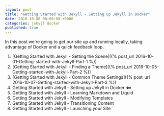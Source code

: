 ```yaml
---
layout: post
title: "Getting Started with Jekyll - Setting up Jekyll in Docker"
date: 2016-10-08 00:00:00 +0000
categories: jekyll docker
published: true
---
```


In this post we're going to get our site up and running locally, taking advantage of Docker and a quick feedback loop.
<!--description-->

1. [Getting Started with Jekyll - Setting the Scene]({% post_url 2016-10-01-Getting-started-with-Jekyll-Part-1 %})
2. [Getting Started with Jekyll - Finding a Theme]({% post_url 2016-10-05-Getting-started-with-Jekyll-Part-2 %})
3. [Getting Started with Jekyll - Common Theme Settings]({% post_url 2016-10-07-Getting-started-with-Jekyll-Part-3 %})
4. Getting Started with Jekyll - Setting up Jekyll in Docker **<==**
5. Getting Started with Jekyll - Learning Markdown and Liquid
6. Getting Started with Jekyll - Modifying Templates
7. Getting Started with Jekyll - Transitioning Content
8. Getting Started with Jekyll - Launching your Site 

